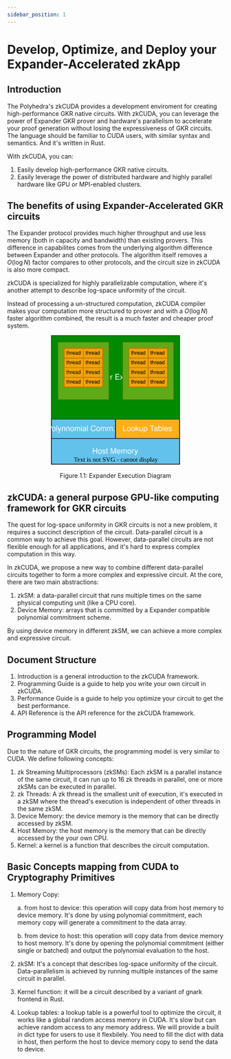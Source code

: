 ```yaml
---
sidebar_position: 1
---
```


# Develop, Optimize, and Deploy your Expander-Accelerated zkApp

## Introduction

The Polyhedra's zkCUDA provides a development enviroment for creating high-performance GKR native circuits. With zkCUDA, you can leverage the power of Expander GKR prover and hardware's parallelism to accelerate your proof generation without losing the expressiveness of GKR circuits. The language should be familiar to CUDA users, with similar syntax and semantics. And it's written in Rust.

With zkCUDA, you can:

1. Easily develop high-performance GKR native circuits.
2. Easily leverage the power of distributed hardware and highly parallel hardware like GPU or MPI-enabled clusters.

## The benefits of using Expander-Accelerated GKR circuits

The Expander protocol provides much higher throughput and use less memory (both in capacity and bandwidth) than existing provers. This difference in capabilites comes from the underlying algorithm difference between Expander and other protocols. The algorithm itself removes a $O(\log{N})$ factor compares to other protocols, and the circuit size in zkCUDA is also more compact.

zkCUDA is specialized for highly parallelizable computation, where it's another attempt to describe log-space uniformity of the circuit.

Instead of processing a un-structured computation, zkCUDA compiler makes your computation more structured to prover and with a $O(\log{N})$ faster algorithm combined, the result is a much faster and cheaper proof system.

<div align="center">
  <img src="https://raw.githubusercontent.com/PolyhedraZK/ExpanderDocs/refs/heads/main/docs/cuda/fig1.1.svg" alt="Figure 1.1" height="300" />
  <p>Figure 1.1: Expander Execution Diagram</p>
</div>

## zkCUDA: a general purpose GPU-like computing framework for GKR circuits

The quest for log-space uniformity in GKR circuits is not a new problem, it requires a succinct description of the circuit. Data-parallel circuit is a common way to achieve this goal. However, data-parallel circuits are not flexible enough for all applications, and it's hard to express complex computation in this way.

In zkCUDA, we propose a new way to combine different data-parallel circuits together to form a more complex and expressive circuit. At the core, there are two main abstractions:

1. zkSM: a data-parallel circuit that runs multiple times on the same physical computing unit (like a CPU core).
2. Device Memory: arrays that is committed by a Expander compatible polynomial commitment scheme.

By using device memory in different zkSM, we can achieve a more complex and expressive circuit.

## Document Structure

1. Introduction is a general introduction to the zkCUDA framework.
2. Programming Guide is a guide to help you write your own circuit in zkCUDA.
3. Performance Guide is a guide to help you optimize your circuit to get the best performance.
4. API Reference is the API reference for the zkCUDA framework.

## Programming Model

Due to the nature of GKR circuits, the programming model is very similar to CUDA. We define following concepts:

1. zk Streaming Multiprocessors (zkSMs): Each zkSM is a parallel instance of the same circuit, it can run up to 16 zk threads in parallel, one or more zkSMs can be executed in parallel.
2. zk Threads: A zk thread is the smallest unit of execution, it's executed in a zkSM where the thread's execution is independent of other threads in the same zkSM.
3. Device Memory: the device memory is the memory that can be directly accessed by zkSM.
4. Host Memory: the host memory is the memory that can be directly accessed by the your own CPU.
5. Kernel: a kernel is a function that describes the circuit computation.

## Basic Concepts mapping from CUDA to Cryptography Primitives

1. Memory Copy:

    a. from host to device: this operation will copy data from host memory to device memory. It's done by using polynomial commitment, each memory copy will generate a commitment to the data array.

    b. from device to host: this operation will copy data from device memory to host memory. It's done by opening the polynomial commitment (either single or batched) and output the polynomial evaluation to the host.

2. zkSM: It's a concept that describes log-space uniformity of the circuit. Data-parallelism is achieved by running multiple instances of the same circuit in parallel.

3. Kernel function: it will be a circuit described by a variant of gnark frontend in Rust.

4. Lookup tables: a lookup table is a powerful tool to optimize the circuit, it works like a global random access memory in CUDA. It's slow but can achieve random access to any memory address. We will provide a built in dict type for users to use it flexbilely. You need to fill the dict with data in host, then perform the host to device memory copy to send the data to device.